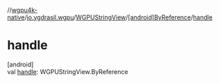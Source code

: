 //[wgpu4k-native](../../../../index.md)/[io.ygdrasil.wgpu](../../index.md)/[WGPUStringView](../index.md)/[[android]ByReference](index.md)/[handle](handle.md)

# handle

[android]\
val [handle](handle.md): WGPUStringView.ByReference